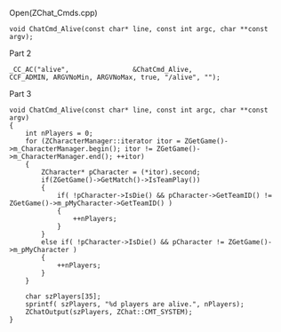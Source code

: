 Open(ZChat_Cmds.cpp) <br>

    void ChatCmd_Alive(const char* line, const int argc, char **const argv);

Part 2

	_CC_AC("alive",                &ChatCmd_Alive,                    CCF_ADMIN, ARGVNoMin, ARGVNoMax, true, "/alive", "");  

Part 3

    void ChatCmd_Alive(const char* line, const int argc, char **const argv)
    {
        int nPlayers = 0;
        for (ZCharacterManager::iterator itor = ZGetGame()->m_CharacterManager.begin(); itor != ZGetGame()->m_CharacterManager.end(); ++itor)
        {
            ZCharacter* pCharacter = (*itor).second;
            if(ZGetGame()->GetMatch()->IsTeamPlay())
            {
                if( !pCharacter->IsDie() && pCharacter->GetTeamID() != ZGetGame()->m_pMyCharacter->GetTeamID() )
                {
                    ++nPlayers;
                }
            }
            else if( !pCharacter->IsDie() && pCharacter != ZGetGame()->m_pMyCharacter )
            {
                ++nPlayers;
            }
        }

        char szPlayers[35];
        sprintf( szPlayers, "%d players are alive.", nPlayers);
        ZChatOutput(szPlayers, ZChat::CMT_SYSTEM);
    }



